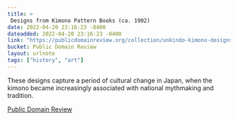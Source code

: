 ```yaml
---
title: > 
 Designs from Kimono Pattern Books (ca. 1902)
date: 2022-04-20 23:16:23 -0400
dateadded: 2022-04-20 23:16:23 -0400
link: "https://publicdomainreview.org/collection/unkindo-kimono-designs"
bucket: Public Domain Review
layout: urlnote
tags: ["history", "art"]
--- 
```

These designs capture a period of cultural change in Japan, when the kimono became increasingly associated with national mythmaking and tradition. 
 <!-- end excerpt --> 
<div class='bucket'><a class='internal-link' href='/buckets/public-domain-review'>Public Domain Review</a></div> 
